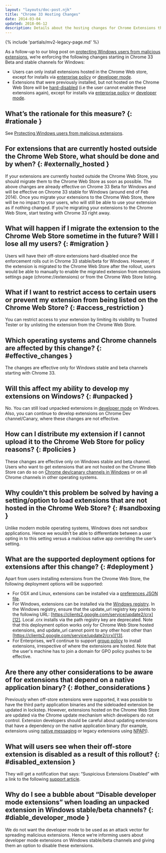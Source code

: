 ```yaml
---
layout: "layouts/doc-post.njk"
title: "Chrome 33 Hosting Changes"
date: 2014-03-04
updated: 2018-06-12
description: Details about the hosting changes for Chrome Extensions that started in version 33 of Chrome.
---
```


{% include 'partials/mv2-legacy-page.md' %}

As a follow-up to our blog post on [protecting Windows users from malicious extensions][1], we’re
enforcing the following changes starting in Chrome 33 Beta and stable channels for Windows:

- Users can only install extensions hosted in the Chrome Web store, except for installs via
  [enterprise policy][2] or [developer mode][3].
- Extensions that were previously installed, but not hosted on the Chrome Web Store will be
  [hard-disabled][4] (i.e the user cannot enable these extensions again), except for installs via
  [enterprise policy][5] or [developer mode][6].

## What’s the rationale for this measure? {: #rationale }

See [Protecting Windows users from malicious extensions][7].

## For extensions that are currently hosted outside the Chrome Web Store, what should be done and by when? {: #externally_hosted }

If your extensions are currently hosted outside the Chrome Web Store, you should migrate them to the
Chrome Web Store as soon as possible. The above changes are already effective on Chrome 33 Beta for
Windows and will be effective on Chrome 33 stable for Windows (around end of Feb 2014). Once you
migrate your extensions to the Chrome Web Store, there will be no impact to your users, who will
still be able to use your extension as if nothing changed. If you’re migrating your extensions to
the Chrome Web Store, start testing with Chrome 33 right away.

## What will happen if I migrate the extension to the Chrome Web Store sometime in the future? Will I lose all my users? {: #migration }

Users will have their off-store extensions hard-disabled once the enforcement rolls out in Chrome 33
stable/beta for Windows. However, if the extension is migrated to the Chrome Web Store after the
rollout, users would be able to manually to enable the migrated extension from extensions settings
page (chrome://extensions) or from the Chrome Web Store listing.

## What if I want to restrict access to certain users or prevent my extension from being listed on the Chrome Web Store? {: #access_restriction }

You can restrict access to your extension by limiting its visibility to Trusted Tester or by
unlisting the extension from the Chrome Web Store.

## Which operating systems and Chrome channels are affected by this change? {: #effective_changes }

The changes are effective only for Windows stable and beta channels starting with Chrome 33.

## Will this affect my ability to develop my extensions on Windows? {: #unpacked }

No. You can still load unpacked extensions in [developer mode][8] on Windows. Also, you can continue
to develop extensions on Chrome Dev channel/Canary, where these changes are not effective.

## How can I distribute my extension if I cannot upload it to the Chrome Web Store for policy reasons? {: #policies }

These changes are effective only on Windows stable and beta channel. Users who want to get
extensions that are not hosted on the Chrome Web Store can do so on [Chrome dev/canary channels in
Windows][9] or on all Chrome channels in other operating systems.

## Why couldn't this problem be solved by having a setting/option to load extensions that are not hosted in the Chrome Web Store? {: #sandboxing }

Unlike modern mobile operating systems, Windows does not sandbox applications. Hence we wouldn’t be
able to differentiate between a user opting in to this setting versus a malicious native app
overriding the user’s setting.

## What are the supported deployment options for extensions after this change? {: #deployment }

Apart from users installing extensions from the Chrome Web Store, the following deployment options
will be supported:

- For OSX and Linux, extensions can be installed via a [preferences JSON file][10].
- For Windows, extensions can be installed via the [Windows registry][11]. In the Windows registry,
  ensure that the update_url registry key points to the following URL:
  [https://clients2.google.com/service/update2/crx][12]. Local .crx installs via the path registry
  key are deprecated. Note that this deployment option works only for Chrome Web Store hosted
  extensions, and update_url cannot point to any other host other than
  [https://clients2.google.com/service/update2/crx][13].
- For Enterprises, we’ll continue to support [group policy][14] to install extensions, irrespective
  of where the extensions are hosted. Note that the user's machine has to join a domain for GPO
  policy pushes to be effective.

## Are there any other considerations to be aware of for extensions that depend on a native application binary? {: #other_considerations }

Previously when off-store extensions were supported, it was possible to have the third party
application binaries and the sideloaded extension be updated in lockstep. However, extensions hosted
on the Chrome Web Store are updated via the Chrome update mechanism which developers do not control.
Extension developers should be careful about updating extensions that have a dependency on the
native application binary (for example, extensions using [native messaging][15] or legacy extensions
using [NPAPI][16]).

## What will users see when their off-store extension is disabled as a result of this rollout? {: #disabled_extension }

They will get a notification that says: “Suspicious Extensions Disabled” with a link to the
following [support article][17].

## Why do I see a bubble about “Disable developer mode extensions” when loading an unpacked extension in Windows stable/beta channels? {: #diable_developer_mode }

We do not want the developer mode to be used as an attack vector for spreading malicious extensions.
Hence we’re informing users about developer mode extensions on Windows stable/beta channels and
giving them an option to disable these extensions.

[1]: http://blog.chromium.org/2013/11/protecting-windows-users-from-malicious.html
[2]: https://support.google.com/chrome/a/answer/188453
[3]: http://developer.chrome.com/extensions/getstarted#unpacked
[4]: https://support.google.com/chrome/answer/2811969
[5]: https://support.google.com/chrome/a/answer/188453
[6]: http://developer.chrome.com/extensions/getstarted#unpacked
[7]: http://blog.chromium.org/2013/11/protecting-windows-users-from-malicious.html
[8]: http://developer.chrome.com/extensions/getstarted#unpacked
[9]: http://www.chromium.org/getting-involved/dev-channel
[10]: http://developer.chrome.com/extensions/external_extensions#preferences
[11]: http://developer.chrome.com/extensions/external_extensions#registry
[12]: https://clients2.google.com/service/update2/crx
[13]: https://clients2.google.com/service/update2/crx
[14]: https://support.google.com/chrome/a/answer/188453?hl=en
[15]: /docs/extensions/mv2/messaging#native-messaging
[16]: http://developer.chrome.com/extensions/npapi
[17]: https://support.google.com/chrome/answer/2811969
